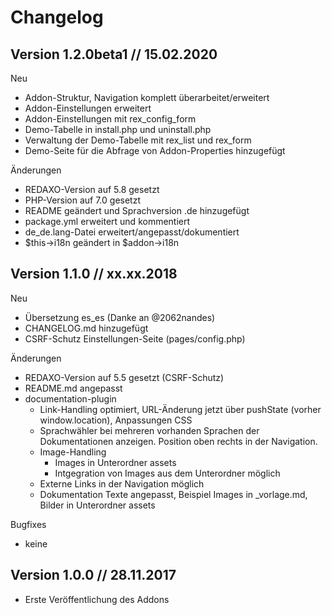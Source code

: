 # Changelog

## Version 1.2.0beta1 // 15.02.2020

Neu

* Addon-Struktur, Navigation komplett überarbeitet/erweitert
* Addon-Einstellungen erweitert
* Addon-Einstellungen mit rex_config_form
* Demo-Tabelle in install.php und uninstall.php
* Verwaltung der Demo-Tabelle mit rex_list und rex_form
* Demo-Seite für die Abfrage von Addon-Properties hinzugefügt

Änderungen

* REDAXO-Version auf 5.8 gesetzt
* PHP-Version auf 7.0 gesetzt
* README geändert und Sprachversion .de hinzugefügt
* package.yml erweitert und kommentiert
* de_de.lang-Datei erweitert/angepasst/dokumentiert
* $this->i18n geändert in $addon->i18n

## Version 1.1.0 // xx.xx.2018

Neu

* Übersetzung es_es (Danke an @2062nandes)
* CHANGELOG.md hinzugefügt
* CSRF-Schutz Einstellungen-Seite (pages/config.php)

Änderungen

* REDAXO-Version auf 5.5 gesetzt (CSRF-Schutz)
* README.md angepasst
* documentation-plugin
  * Link-Handling optimiert, URL-Änderung jetzt über pushState (vorher window.location), Anpassungen CSS
  * Sprachwähler bei mehreren vorhanden Sprachen der Dokumentationen anzeigen. Position oben rechts in der Navigation.
  * Image-Handling
    * Images in Unterordner assets
    * Intgegration von Images aus dem Unterordner möglich
  * Externe Links in der Navigation möglich
  * Dokumentation Texte angepasst, Beispiel Images in _vorlage.md, Bilder in Unterordner assets

Bugfixes

* keine

## Version 1.0.0 // 28.11.2017

* Erste Veröffentlichung des Addons
